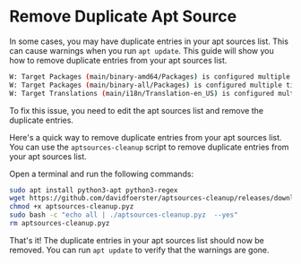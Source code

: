 # Remove Duplicate Apt Source

In some cases, you may have duplicate entries in your apt sources list. This can cause warnings when you run `apt update`. This guide will show you how to remove duplicate entries from your apt sources list.

```bash
W: Target Packages (main/binary-amd64/Packages) is configured multiple times in /etc/apt/sources.list.d/google-earth-pro.list:3 and /etc/apt/sources.list.d/google.list:1
W: Target Packages (main/binary-all/Packages) is configured multiple times in /etc/apt/sources.list.d/google-earth-pro.list:3 and /etc/apt/sources.list.d/google.list:1
W: Target Translations (main/i18n/Translation-en_US) is configured multiple times in /etc/apt/sources.list.d/google-earth-pro.list:3 and /etc/apt/sources.list.d/google.list:1
```

To fix this issue, you need to edit the apt sources list and remove the duplicate entries.

Here's a quick way to remove duplicate entries from your apt sources list. You can use the `aptsources-cleanup` script to remove duplicate entries from your apt sources list.

Open a terminal and run the following commands:

```bash
sudo apt install python3-apt python3-regex
wget https://github.com/davidfoerster/aptsources-cleanup/releases/download/v0.1.7.5.2/aptsources-cleanup.pyz
chmod +x aptsources-cleanup.pyz
sudo bash -c "echo all | ./aptsources-cleanup.pyz  --yes"
rm aptsources-cleanup.pyz
```

That's it! The duplicate entries in your apt sources list should now be removed. You can run `apt update` to verify that the warnings are gone.
